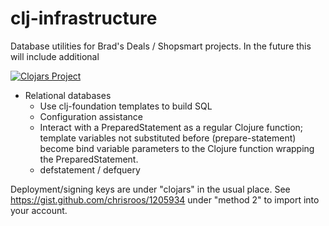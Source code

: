# clj-infrastructure

Database utilities for Brad's Deals / Shopsmart projects.  In the future this will include additional

[![Clojars Project](https://img.shields.io/clojars/v/bradsdeals/clj-infrastructure.svg)](https://clojars.org/bradsdeals/clj-infrastructure)


* Relational databases
  * Use clj-foundation templates to build SQL
  * Configuration assistance
  * Interact with a PreparedStatement as a regular Clojure function; template variables not substituted before (prepare-statement) become bind variable parameters to the Clojure function wrapping the PreparedStatement.
  * defstatement / defquery


Deployment/signing keys are under "clojars" in the usual place.  See https://gist.github.com/chrisroos/1205934 under "method 2" to import into your account.
